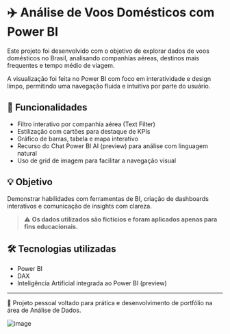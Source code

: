 
# ✈️ Análise de Voos Domésticos com Power BI

Este projeto foi desenvolvido com o objetivo de explorar dados de voos domésticos no Brasil, analisando companhias aéreas, destinos mais frequentes e tempo médio de viagem.

A visualização foi feita no Power BI com foco em interatividade e design limpo, permitindo uma navegação fluida e intuitiva por parte do usuário.

## 🔧 Funcionalidades

- Filtro interativo por companhia aérea (Text Filter)
- Estilização com cartões para destaque de KPIs
- Gráfico de barras, tabela e mapa interativo
- Recurso do Chat Power BI AI (preview) para análise com linguagem natural
- Uso de grid de imagem para facilitar a navegação visual

## 💡 Objetivo

Demonstrar habilidades com ferramentas de BI, criação de dashboards interativos e comunicação de insights com clareza.

> ⚠️ **Os dados utilizados são fictícios e foram aplicados apenas para fins educacionais.**

## 🛠️ Tecnologias utilizadas

- Power BI
- DAX
- Inteligência Artificial integrada ao Power BI (preview)

---

📌 Projeto pessoal voltado para prática e desenvolvimento de portfólio na área de Análise de Dados.

![image](https://github.com/user-attachments/assets/5982ff5a-adcc-47ac-be06-4b1c42c8a3ab)


